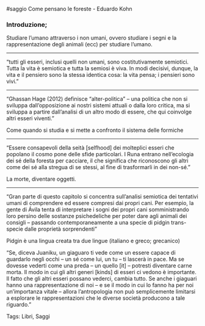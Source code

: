 #saggio
Come pensano le foreste - Eduardo Kohn

### Introduzione;

Studiare l’umano attraverso i non umani, ovvero studiare i segni e la rappresentazione degli animali (ecc) per studiare l’umano.

---

“tutti gli esseri, inclusi quelli non umani, sono costitutivamente semiotici. Tutta la vita è semiotica e tutta la semiosi è viva. In modi decisivi, dunque, la vita e il pensiero sono la stessa identica cosa: la vita pensa; i pensieri sono vivi.”

---


“Ghassan Hage (2012) definisce “alter-politica” – una politica che non si sviluppa dall’opposizione ai nostri sistemi attuali o dalla loro critica, ma si sviluppa a partire dall’analisi di un altro modo di essere, che qui coinvolge altri esseri viventi.”

Come quando si studia e si mette a confronto il sistema delle formiche

---


“Essere consapevoli della seità [selfhood] dei molteplici esseri che popolano il cosmo pone delle sfide particolari. I Runa entrano nell’ecologia dei sé della foresta per cacciare, il che significa che riconoscono gli altri come dei sé alla stregua di se stessi, al fine di trasformarli in dei non-sé.”

La morte, diventare oggetti.

---


“Gran parte di questo capitolo si concentra sull’analisi semiotica dei tentativi umani di comprendere ed essere compresi dai propri cani. Per esempio, la gente di Ávila tenta di interpretare i sogni dei propri cani somministrando loro persino delle sostanze psichedeliche per poter dare agli animali dei consigli – passando contemporaneamente a una specie di pidgin trans-specie dalle proprietà sorprendenti”

Pidgin è una lingua creata tra due lingue (italiano e greco; grecanico)

“Se, diceva Juaniku, un giaguaro ti vede come un essere capace di guardarlo negli occhi – un sé come lui, un tu – ti lascerà in pace. Ma se dovesse vederti come una preda – un quello [it] – potresti diventare carne morta. Il modo in cui gli altri generi [kinds] di esseri ci vedono è importante. Il fatto che gli altri esseri possano vederci, cambia tutto. Se anche i giaguari hanno una rappresentazione di noi – e se il modo in cui lo fanno ha per noi un’importanza vitale – allora l’antropologia non può semplicemente limitarsi a esplorare le rappresentazioni che le diverse società producono a tale riguardo.”

Tags: Libri, Saggi